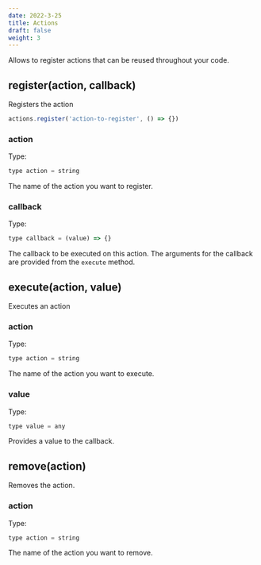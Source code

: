 ```yaml
---
date: 2022-3-25
title: Actions
draft: false
weight: 3
---
```


Allows to register actions that can be reused throughout your code.

## register(action, callback)

Registers the action

```javascript
actions.register('action-to-register', () => {})
```

### action

Type:

```javascript
type action = string
```

The name of the action you want to register.

### callback

Type:

```javascript
type callback = (value) => {}
```

The callback to be executed on this action. The arguments for the callback are provided from the `execute` method.

## execute(action, value)

Executes an action

### action

Type:

```javascript
type action = string
```

The name of the action you want to execute.

### value

Type:

```javascript
type value = any
```

Provides a value to the callback.

## remove(action)

Removes the action.

### action

Type:

```javascript
type action = string
```

The name of the action you want to remove.
